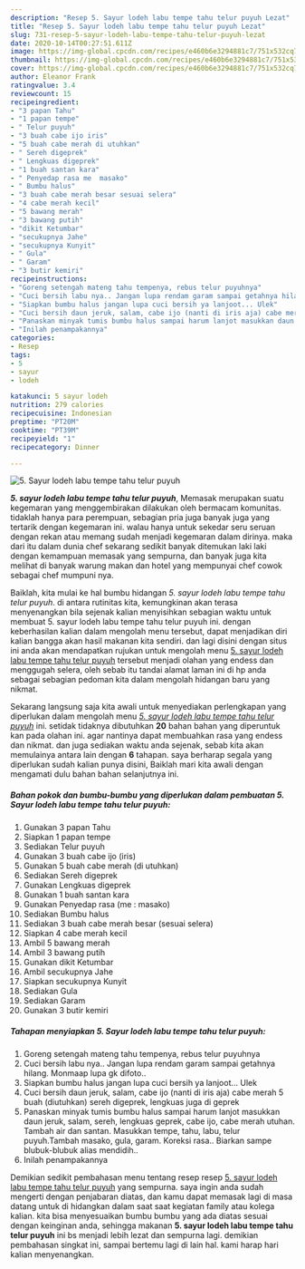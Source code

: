 ```yaml
---
description: "Resep 5. Sayur lodeh labu tempe tahu telur puyuh Lezat"
title: "Resep 5. Sayur lodeh labu tempe tahu telur puyuh Lezat"
slug: 731-resep-5-sayur-lodeh-labu-tempe-tahu-telur-puyuh-lezat
date: 2020-10-14T00:27:51.611Z
image: https://img-global.cpcdn.com/recipes/e460b6e3294881c7/751x532cq70/5-sayur-lodeh-labu-tempe-tahu-telur-puyuh-foto-resep-utama.jpg
thumbnail: https://img-global.cpcdn.com/recipes/e460b6e3294881c7/751x532cq70/5-sayur-lodeh-labu-tempe-tahu-telur-puyuh-foto-resep-utama.jpg
cover: https://img-global.cpcdn.com/recipes/e460b6e3294881c7/751x532cq70/5-sayur-lodeh-labu-tempe-tahu-telur-puyuh-foto-resep-utama.jpg
author: Eleanor Frank
ratingvalue: 3.4
reviewcount: 15
recipeingredient:
- "3 papan Tahu"
- "1 papan tempe"
- " Telur puyuh"
- "3 buah cabe ijo iris"
- "5 buah cabe merah di utuhkan"
- " Sereh digeprek"
- " Lengkuas digeprek"
- "1 buah santan kara"
- " Penyedap rasa me  masako"
- " Bumbu halus"
- "3 buah cabe merah besar sesuai selera"
- "4 cabe merah kecil"
- "5 bawang merah"
- "3 bawang putih"
- "dikit Ketumbar"
- "secukupnya Jahe"
- "secukupnya Kunyit"
- " Gula"
- " Garam"
- "3 butir kemiri"
recipeinstructions:
- "Goreng setengah mateng tahu tempenya, rebus telur puyuhnya"
- "Cuci bersih labu nya.. Jangan lupa rendam garam sampai getahnya hilang. Monmaap lupa gk difoto.."
- "Siapkan bumbu halus jangan lupa cuci bersih ya lanjoot... Ulek"
- "Cuci bersih daun jeruk, salam, cabe ijo (nanti di iris aja) cabe merah 5 buah (diutuhkan) sereh digeprek, lengkuas juga di geprek"
- "Panaskan minyak tumis bumbu halus sampai harum lanjot masukkan daun jeruk, salam, sereh, lengkuas geprek, cabe ijo, cabe merah utuhan. Tambah air dan santan. Masukkan tempe, tahu, labu, telur puyuh.Tambah masako, gula, garam. Koreksi rasa.. Biarkan sampe blubuk-blubuk alias mendidih.."
- "Inilah penampakannya"
categories:
- Resep
tags:
- 5
- sayur
- lodeh

katakunci: 5 sayur lodeh 
nutrition: 279 calories
recipecuisine: Indonesian
preptime: "PT20M"
cooktime: "PT39M"
recipeyield: "1"
recipecategory: Dinner

---
```



![5. Sayur lodeh labu tempe tahu telur puyuh](https://img-global.cpcdn.com/recipes/e460b6e3294881c7/751x532cq70/5-sayur-lodeh-labu-tempe-tahu-telur-puyuh-foto-resep-utama.jpg)

<b><i>5. sayur lodeh labu tempe tahu telur puyuh</i></b>, Memasak merupakan suatu kegemaran yang menggembirakan dilakukan oleh bermacam komunitas. tidaklah hanya para perempuan, sebagian pria juga banyak juga yang tertarik dengan kegemaran ini. walau hanya untuk sekedar seru seruan dengan rekan atau memang sudah menjadi kegemaran dalam dirinya. maka dari itu dalam dunia chef sekarang sedikit banyak ditemukan laki laki dengan kemampuan memasak yang sempurna, dan banyak juga kita melihat di banyak warung makan dan hotel yang mempunyai chef cowok sebagai chef mumpuni nya.



Baiklah, kita mulai ke hal bumbu hidangan <i>5. sayur lodeh labu tempe tahu telur puyuh</i>. di antara rutinitas kita, kemungkinan akan terasa menyenangkan bila sejenak kalian menyisihkan sebagian waktu untuk membuat 5. sayur lodeh labu tempe tahu telur puyuh ini. dengan keberhasilan kalian dalam mengolah menu tersebut, dapat menjadikan diri kalian bangga akan hasil makanan kita sendiri. dan lagi disini dengan situs ini anda akan mendapatkan rujukan untuk mengolah menu <u>5. sayur lodeh labu tempe tahu telur puyuh</u> tersebut menjadi olahan yang endess dan menggugah selera, oleh sebab itu tandai alamat laman ini di hp anda sebagai sebagian pedoman kita dalam mengolah hidangan baru yang nikmat.


Sekarang langsung saja kita awali untuk menyediakan perlengkapan yang diperlukan dalam mengolah menu <u><i>5. sayur lodeh labu tempe tahu telur puyuh</i></u> ini. setidak tidaknya dibutuhkan <b>20</b> bahan bahan yang diperuntuk kan pada olahan ini. agar nantinya dapat membuahkan rasa yang endess dan nikmat. dan juga sediakan waktu anda sejenak, sebab kita akan memulainya antara lain dengan <b>6</b> tahapan. saya berharap segala yang diperlukan sudah kalian punya disini, Baiklah mari kita awali dengan mengamati dulu bahan bahan selanjutnya ini.

<!--inarticleads1-->

##### Bahan pokok dan bumbu-bumbu yang diperlukan dalam pembuatan 5. Sayur lodeh labu tempe tahu telur puyuh:

1. Gunakan 3 papan Tahu
1. Siapkan 1 papan tempe
1. Sediakan  Telur puyuh
1. Gunakan 3 buah cabe ijo (iris)
1. Gunakan 5 buah cabe merah (di utuhkan)
1. Sediakan  Sereh digeprek
1. Gunakan  Lengkuas digeprek
1. Gunakan 1 buah santan kara
1. Gunakan  Penyedap rasa (me : masako)
1. Sediakan  Bumbu halus
1. Sediakan 3 buah cabe merah besar (sesuai selera)
1. Siapkan 4 cabe merah kecil
1. Ambil 5 bawang merah
1. Ambil 3 bawang putih
1. Gunakan dikit Ketumbar
1. Ambil secukupnya Jahe
1. Siapkan secukupnya Kunyit
1. Sediakan  Gula
1. Sediakan  Garam
1. Gunakan 3 butir kemiri




<!--inarticleads2-->

##### Tahapan menyiapkan 5. Sayur lodeh labu tempe tahu telur puyuh:

1. Goreng setengah mateng tahu tempenya, rebus telur puyuhnya
1. Cuci bersih labu nya.. Jangan lupa rendam garam sampai getahnya hilang. Monmaap lupa gk difoto..
1. Siapkan bumbu halus jangan lupa cuci bersih ya lanjoot... Ulek
1. Cuci bersih daun jeruk, salam, cabe ijo (nanti di iris aja) cabe merah 5 buah (diutuhkan) sereh digeprek, lengkuas juga di geprek
1. Panaskan minyak tumis bumbu halus sampai harum lanjot masukkan daun jeruk, salam, sereh, lengkuas geprek, cabe ijo, cabe merah utuhan. Tambah air dan santan. Masukkan tempe, tahu, labu, telur puyuh.Tambah masako, gula, garam. Koreksi rasa.. Biarkan sampe blubuk-blubuk alias mendidih..
1. Inilah penampakannya




Demikian sedikit pembahasan menu tentang resep resep <u>5. sayur lodeh labu tempe tahu telur puyuh</u> yang sempurna. saya ingin anda sudah mengerti dengan penjabaran diatas, dan kamu dapat memasak lagi di masa datang untuk di hidangkan dalam saat saat kegiatan family atau kolega kalian. kita bisa menyesuaikan bumbu bumbu yang ada diatas sesuai dengan keinginan anda, sehingga makanan <b>5. sayur lodeh labu tempe tahu telur puyuh</b> ini bs menjadi lebih lezat dan sempurna lagi. demikian pembahasan singkat ini, sampai bertemu lagi di lain hal. kami harap hari kalian menyenangkan.
